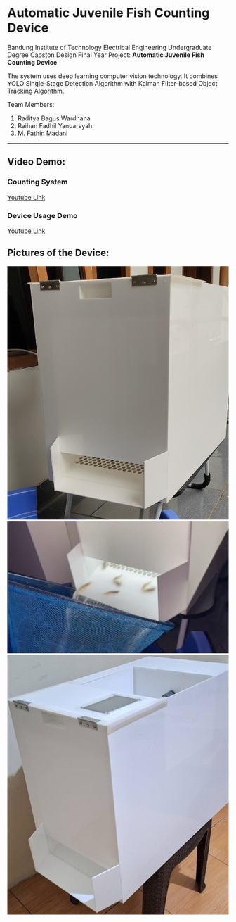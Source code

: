 # Automatic Juvenile Fish Counting Device
Bandung Institute of Technology Electrical Engineering Undergraduate Degree Capston Design Final Year Project: **Automatic Juvenile Fish Counting Device**

The system uses deep learning computer vision technology. It combines YOLO Single-Stage Detection Algorithm with Kalman Filter-based Object Tracking Algorithm.

Team Members:
1. Raditya Bagus Wardhana
2. Raihan Fadhil Yanuarsyah
3. M. Fathin Madani

---

## Video Demo:
### Counting System
[Youtube Link](https://youtube.com/shorts/lDPH_ZbXBBA?feature=share)

### Device Usage Demo
[Youtube Link](https://youtu.be/lIapoIvvQwo?si=x17H1uYqXJrfV1zV)

## Pictures of the Device:
![device1](Pictures/front.jpg)
![device2](Pictures/outlet.png)
![device3](Pictures/side.jpg)

